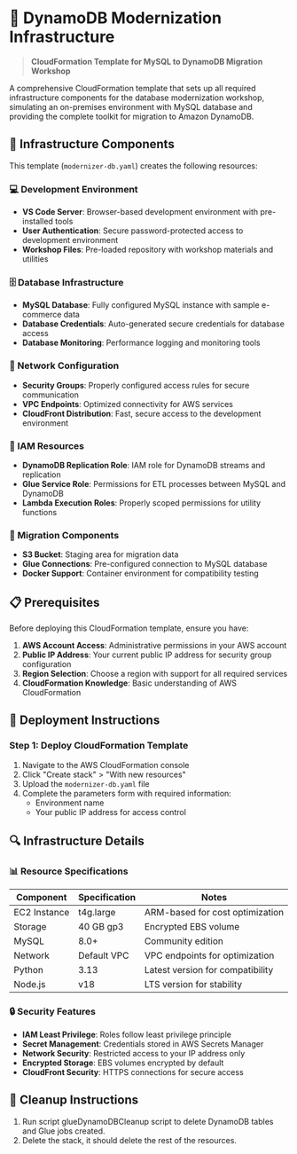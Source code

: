 # 🚀 DynamoDB Modernization Infrastructure

> **CloudFormation Template for MySQL to DynamoDB Migration Workshop**

A comprehensive CloudFormation template that sets up all required infrastructure components for the database modernization workshop, simulating an on-premises environment with MySQL database and providing the complete toolkit for migration to Amazon DynamoDB.

## 🔧 Infrastructure Components

This template (`modernizer-db.yaml`) creates the following resources:

### 💻 Development Environment
- **VS Code Server**: Browser-based development environment with pre-installed tools
- **User Authentication**: Secure password-protected access to development environment
- **Workshop Files**: Pre-loaded repository with workshop materials and utilities

### 🗄️ Database Infrastructure
- **MySQL Database**: Fully configured MySQL instance with sample e-commerce data
- **Database Credentials**: Auto-generated secure credentials for database access
- **Database Monitoring**: Performance logging and monitoring tools

### 🔌 Network Configuration
- **Security Groups**: Properly configured access rules for secure communication
- **VPC Endpoints**: Optimized connectivity for AWS services
- **CloudFront Distribution**: Fast, secure access to the development environment

### 👤 IAM Resources
- **DynamoDB Replication Role**: IAM role for DynamoDB streams and replication
- **Glue Service Role**: Permissions for ETL processes between MySQL and DynamoDB
- **Lambda Execution Roles**: Properly scoped permissions for utility functions

### 🔄 Migration Components
- **S3 Bucket**: Staging area for migration data
- **Glue Connections**: Pre-configured connection to MySQL database
- **Docker Support**: Container environment for compatibility testing

## 📋 Prerequisites

Before deploying this CloudFormation template, ensure you have:

1. **AWS Account Access**: Administrative permissions in your AWS account
2. **Public IP Address**: Your current public IP address for security group configuration
3. **Region Selection**: Choose a region with support for all required services
4. **CloudFormation Knowledge**: Basic understanding of AWS CloudFormation

## 🚀 Deployment Instructions

### Step 1: Deploy CloudFormation Template

1. Navigate to the AWS CloudFormation console
2. Click "Create stack" > "With new resources"
3. Upload the `modernizer-db.yaml` file
4. Complete the parameters form with required information:
   - Environment name
   - Your public IP address for access control


## 🔍 Infrastructure Details

### 📊 Resource Specifications

| Component | Specification | Notes |
|-----------|---------------|-------|
| EC2 Instance | t4g.large | ARM-based for cost optimization |
| Storage | 40 GB gp3 | Encrypted EBS volume |
| MySQL | 8.0+ | Community edition |
| Network | Default VPC | VPC endpoints for optimization |
| Python | 3.13 | Latest version for compatibility |
| Node.js | v18 | LTS version for stability |

### 🔒 Security Features

- **IAM Least Privilege**: Roles follow least privilege principle
- **Secret Management**: Credentials stored in AWS Secrets Manager
- **Network Security**: Restricted access to your IP address only
- **Encrypted Storage**: EBS volumes encrypted by default
- **CloudFront Security**: HTTPS connections for secure access


## 🚮 Cleanup Instructions

1. Run script glueDynamoDBCleanup script to delete DynamoDB tables and Glue jobs created.
2. Delete the stack, it should delete the rest of the resources.


